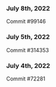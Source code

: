 ### July 8th, 2022

Commit #99146

### July 5th, 2022

Commit #314353


### July 4th, 2022

Commit #72281
